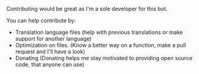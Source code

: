 Contributing would be great as I'm a sole developer for this bot.

You can help contribute by:
* Translation language files (help with previous translations or make support for another language)
* Optimization on files. (Know a better way on a function, make a pull request and I'll have a look)
* Donating (Donating helps me stay motivated to providing open source code, that anyone can use)